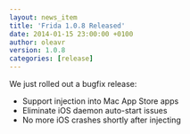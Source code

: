 ```yaml
---
layout: news_item
title: 'Frida 1.0.8 Released'
date: 2014-01-15 23:00:00 +0100
author: oleavr
version: 1.0.8
categories: [release]
---
```


We just rolled out a bugfix release:
- Support injection into Mac App Store apps
- Eliminate iOS daemon auto-start issues
- No more iOS crashes shortly after injecting
